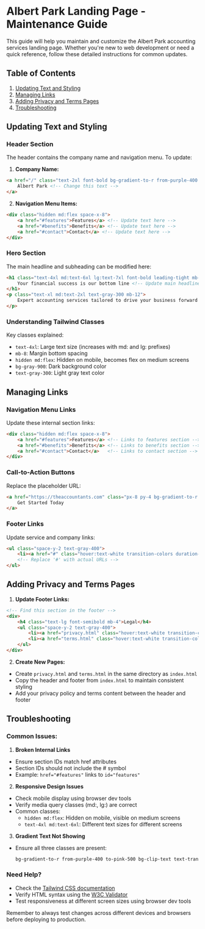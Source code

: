 # Albert Park Landing Page - Maintenance Guide

This guide will help you maintain and customize the Albert Park accounting services landing page. Whether you're new to web development or need a quick reference, follow these detailed instructions for common updates.

## Table of Contents
1. [Updating Text and Styling](#updating-text-and-styling)
2. [Managing Links](#managing-links)
3. [Adding Privacy and Terms Pages](#adding-privacy-and-terms-pages)
4. [Troubleshooting](#troubleshooting)

## Updating Text and Styling

### Header Section
The header contains the company name and navigation menu. To update:

1. **Company Name:**
```html
<a href="/" class="text-2xl font-bold bg-gradient-to-r from-purple-400 to-pink-500 bg-clip-text text-transparent">
    Albert Park <!-- Change this text -->
</a>
```

2. **Navigation Menu Items:**
```html
<div class="hidden md:flex space-x-8">
    <a href="#features">Features</a> <!-- Update text here -->
    <a href="#benefits">Benefits</a> <!-- Update text here -->
    <a href="#contact">Contact</a> <!-- Update text here -->
</div>
```

### Hero Section
The main headline and subheading can be modified here:

```html
<h1 class="text-4xl md:text-6xl lg:text-7xl font-bold leading-tight mb-8 bg-gradient-to-r from-purple-400 to-pink-500 bg-clip-text text-transparent">
    Your financial success is our bottom line <!-- Update main headline -->
</h1>
<p class="text-xl md:text-2xl text-gray-300 mb-12">
    Expert accounting services tailored to drive your business forward <!-- Update subheading -->
</p>
```

### Understanding Tailwind Classes
Key classes explained:
- `text-4xl`: Large text size (increases with md: and lg: prefixes)
- `mb-8`: Margin bottom spacing
- `hidden md:flex`: Hidden on mobile, becomes flex on medium screens
- `bg-gray-900`: Dark background color
- `text-gray-300`: Light gray text color

## Managing Links

### Navigation Menu Links
Update these internal section links:
```html
<div class="hidden md:flex space-x-8">
    <a href="#features">Features</a> <!-- Links to features section -->
    <a href="#benefits">Benefits</a> <!-- Links to benefits section -->
    <a href="#contact">Contact</a>   <!-- Links to contact section -->
</div>
```

### Call-to-Action Buttons
Replace the placeholder URL:
```html
<a href="https://theaccountants.com" class="px-8 py-4 bg-gradient-to-r from-purple-500 to-pink-500 rounded-full">
    Get Started Today
</a>
```

### Footer Links
Update service and company links:
```html
<ul class="space-y-2 text-gray-400">
    <li><a href="#" class="hover:text-white transition-colors duration-300">Tax Optimization</a></li>
    <!-- Replace '#' with actual URLs -->
</ul>
```

## Adding Privacy and Terms Pages

1. **Update Footer Links:**
```html
<!-- Find this section in the footer -->
<div>
    <h4 class="text-lg font-semibold mb-4">Legal</h4>
    <ul class="space-y-2 text-gray-400">
        <li><a href="privacy.html" class="hover:text-white transition-colors duration-300">Privacy Policy</a></li>
        <li><a href="terms.html" class="hover:text-white transition-colors duration-300">Terms of Service</a></li>
    </ul>
</div>
```

2. **Create New Pages:**
- Create `privacy.html` and `terms.html` in the same directory as `index.html`
- Copy the header and footer from `index.html` to maintain consistent styling
- Add your privacy policy and terms content between the header and footer

## Troubleshooting

### Common Issues:

1. **Broken Internal Links**
- Ensure section IDs match href attributes
- Section IDs should not include the # symbol
- Example: `href="#features"` links to `id="features"`

2. **Responsive Design Issues**
- Check mobile display using browser dev tools
- Verify media query classes (md:, lg:) are correct
- Common classes:
  - `hidden md:flex`: Hidden on mobile, visible on medium screens
  - `text-4xl md:text-6xl`: Different text sizes for different screens

3. **Gradient Text Not Showing**
- Ensure all three classes are present:
  ```html
  bg-gradient-to-r from-purple-400 to-pink-500 bg-clip-text text-transparent
  ```

### Need Help?
- Check the [Tailwind CSS documentation](https://tailwindcss.com/docs)
- Verify HTML syntax using the [W3C Validator](https://validator.w3.org/)
- Test responsiveness at different screen sizes using browser dev tools

Remember to always test changes across different devices and browsers before deploying to production.